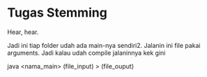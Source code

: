 # Tugas Stemming

Hear, hear.

Jadi ini tiap folder udah ada main-nya sendiri2.
Jalanin ini file pakai arguments. Jadi kalau udah compile jalaninnya kek gini

java <nama_main> (file_input) > (file_ouput)
